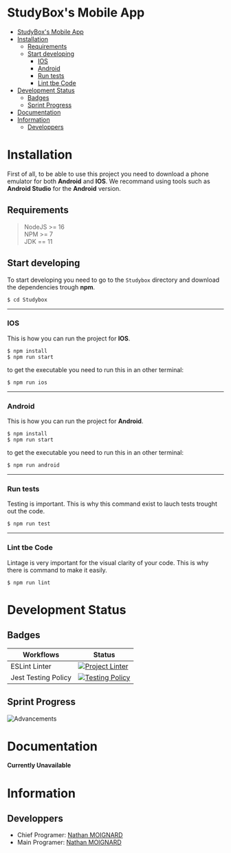 # StudyBox's Mobile App

- [StudyBox's Mobile App](#studyboxs-mobile-app)
- [Installation](#installation)
  - [Requirements](#requirements)
  - [Start developing](#start-developing)
    - [IOS](#ios)
    - [Android](#android)
    - [Run tests](#run-tests)
    - [Lint tbe Code](#lint-tbe-code)
- [Development Status](#development-status)
  - [Badges](#badges)
  - [Sprint Progress](#sprint-progress)
- [Documentation](#documentation)
- [Information](#information)
  - [Developpers](#developpers)

# Installation
First of all, to be able to use this project you need to download a phone emulator for both **Android** and **IOS**.
We recommand using tools such as **Android Studio** for the **Android** version.

## Requirements
> NodeJS >= 16\
> NPM >= 7\
> JDK == 11

## Start developing

To start developing you need to go to the `Studybox` directory and download the dependencies trough **npm**.

```shell
$ cd Studybox
```

---

### IOS
This is how you can run the project for **IOS**.
```shell
$ npm install
$ npm run start
```
to get the executable you need to run this in an other terminal:
```shell
$ npm run ios
```

---

### Android
This is how you can run the project for **Android**.
```shell
$ npm install
$ npm run start
```
to get the executable you need to run this in an other terminal: 
```shell
$ npm run android
```

---

### Run tests
Testing is important. This is why this command exist to lauch tests trought out the code.
```shell
$ npm run test
```

---

### Lint tbe Code
Lintage is very important for the visual clarity of your code. This is why there is command to make it easily.
```shell
$ npm run lint
```

# Development Status

## Badges
| Workflows           | Status                                                                                                                                                                                              |
| ------------------- | --------------------------------------------------------------------------------------------------------------------------------------------------------------------------------------------------- |
| ESLint Linter       | [![Project Linter](https://github.com/StudyBox-EIP/front-mobile/actions/workflows/linter.yaml/badge.svg)](https://github.com/StudyBox-EIP/front-mobile/actions/workflows/linter.yaml)               |
| Jest Testing Policy | [![Testing Policy](https://github.com/StudyBox-EIP/front-mobile/actions/workflows/testingPolicy.yaml/badge.svg)](https://github.com/StudyBox-EIP/front-mobile/actions/workflows/testingPolicy.yaml) |

## Sprint Progress
![Advancements](https://progress-bar.dev/58/?scale=100&width=200&title=Done)

# Documentation

**Currently Unavailable** 

# Information

## Developpers

- Chief Programer: [Nathan MOIGNARD](https://github.com/Nathan-Moignard)
- Main Programer: [Nathan MOIGNARD](https://github.com/Nathan-Moignard)
